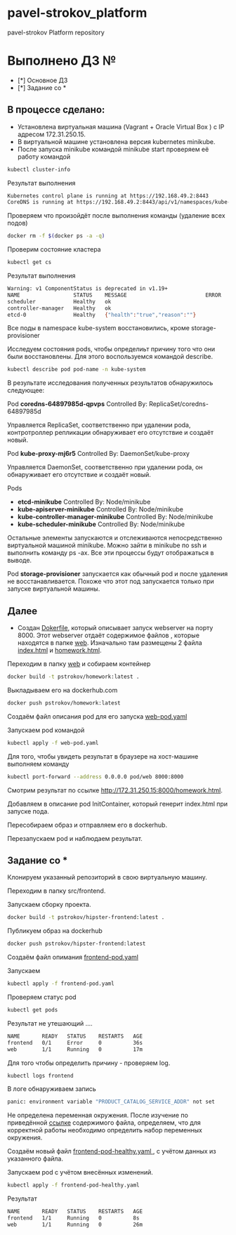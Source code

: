 # pavel-strokov_platform
pavel-strokov Platform repository

# Выполнено ДЗ №

 - [*] Основное ДЗ
 - [*] Задание со *

## В процессе сделано:
 - Установлена виртуальная машина (Vagrant + Oracle Virtual Box ) с IP адресом 172.31.250.15.
 - В виртуальной машине установлена версия kubernetes minikube.
 - После запуска minikube командой minikube start проверяем её работу командой 
 ```bash
kubectl cluster-info
```
Результат выполнения
```bash
Kubernetes control plane is running at https://192.168.49.2:8443
CoreDNS is running at https://192.168.49.2:8443/api/v1/namespaces/kube-system/services/kube-dns:dns/proxy
```
Проверяем что произойдёт после выполнения команды (удаление всех подов)
```bash
docker rm -f $(docker ps -a -q)
```
Проверим состояние кластера
```bash
kubectl get cs
```
Результат выполнения
```bash
Warning: v1 ComponentStatus is deprecated in v1.19+
NAME                 STATUS    MESSAGE                         ERROR
scheduler            Healthy   ok
controller-manager   Healthy   ok
etcd-0               Healthy   {"health":"true","reason":""}
```
Все поды в namespace kube-system восстановились, кроме storage-provisioner

Исследуем состояния pods, чтобы определиьт причину того что они были восстановлены. Для этого воспользуемся командой describe.

```bash
kubectl describe pod pod-name -n kube-system
```
В результате исследования полученных результатов обнаружилось следующее:

Pod **coredns-64897985d-qpvps** Controlled By:  ReplicaSet/coredns-64897985d

Управляется ReplicaSet, соответственно при удалении poda, контротроллер репликации обнаруживает его отсутствие и создаёт новый.

Pod **kube-proxy-mj6r5**                 Controlled By:  DaemonSet/kube-proxy

Управляется DaemonSet, соответственно при удалении poda, он обнаруживает его отсутствие и создаёт новый.

Pods
- **etcd-minikube**                    Controlled By:  Node/minikube
- **kube-apiserver-minikube**          Controlled By:  Node/minikube
- **kube-controller-manager-minikube** Controlled By:  Node/minikube
- **kube-scheduler-minikube**          Controlled By:  Node/minikube

Остальные элементы запускаются и отслеживаются непосредственно виртуальной машиной minikube. 
Можно зайти в minikube по ssh и выполнить команду ps -ax. Все эти процессы будут отображаться в выводе.

Pod **storage-provisioner**              запускается как обычный pod и после удаления не восстанавливается.
Похоже что этот под запускается только при запуске виртуальной машины.

## Далее
- Создан [Dokerfile](./kubernetes-intro/web/Dockerfile), который описывает запуск webserver на порту 8000. Этот webserver отдаёт содержимое файлов , которые находятся в папке [web](./kubernetes-intro/web/public). Изначально там размещены 2 файла [index.html](./kubernetes-intro/web/public/index.html)  и [homework.html](./kubernetes-intro/web/public/homework.html).

Переходим в папку [web](./kubernetes-intro/web/) и cобираем контейнер 
```bash
docker build -t pstrokov/homework:latest .
```
Выкладываем его на dockerhub.com
```bash
docker push pstrokov/homework:latest
```
Создаём файл описания pod для его запуска [web-pod.yaml](./kubernetes-intro/web-pod.yaml)

Запускаем pod командой 
```bash
kubectl apply -f web-pod.yaml
```
Для того, чтобы увидеть результат в браузере на хост-машине выполняем команду 
```bash
kubectl port-forward --address 0.0.0.0 pod/web 8000:8000
```
Смотрим результат по ссылке http://172.31.250.15:8000/homework.html.

Добавляем в описание pod InitContainer, который генерит index.html при запуске пода.

Пересобираем образ и отправляем его в dockerhub.

Перезапускаем pod и наблюдаем результат.

## Задание со *
Клонируем указанный репозиторий в свою виртуальную машину.

Переходим в папку src/frontend.

Запускаем сборку проекта.
```bash
docker build -t pstrokov/hipster-frontend:latest .
```
Публикуем образ на dockerhub
```bash
docker push pstrokov/hipster-frontend:latest
```
Создаём файл опимания [frontend-pod.yaml](./kubernetes-intro/frontend-pod.yaml)

Запускаем 
```bash
kubectl apply -f frontend-pod.yaml
```
Проверяем статус pod
```bash
kubectl get pods
```
Результат не утешающий ....  
```bash
NAME       READY   STATUS    RESTARTS   AGE
frontend   0/1     Error     0          36s
web        1/1     Running   0          17m
```
Для того чтобы определить причину - проверяем log.
```bash
kubectl logs frontend
```
В логе обнаруживаем запись 
```bash
panic: environment variable "PRODUCT_CATALOG_SERVICE_ADDR" not set
```
Не определена переменная окружения. После изучение по приведённой [ссылке](https://github.com/GoogleCloudPlatform/microservices-demo/blob/main/kubernetes-manifests/frontend.yaml) содержимого файла, определяем, что для корректной работы необходимо определить набор переменных окружения.

Создаём новый файл [frontend-pod-healthy.yaml ](./kubernetes-intro/frontend-pod-healthy.yaml), с учётом данных из указанного файла.

Запускаем pod с учётом внесённых изменений.
```bash
kubectl apply -f frontend-pod-healthy.yaml
```
Результат
```bash
NAME       READY   STATUS    RESTARTS   AGE
frontend   1/1     Running   0          8s
web        1/1     Running   0          26m
```







